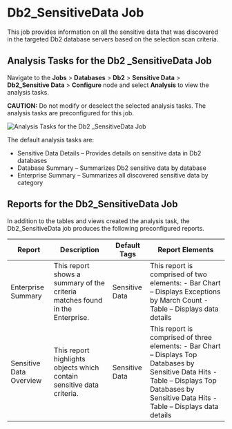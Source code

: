 # Db2_SensitiveData Job

This job provides information on all the sensitive data that was discovered in the targeted Db2
database servers based on the selection scan criteria.

## Analysis Tasks for the Db2 _SensitiveData Job

Navigate to the **Jobs** > **Databases** > **Db2** > **Sensitive Data** > **Db2_Sensitive Data** >
**Configure** node and select **Analysis** to view the analysis tasks.

**CAUTION:** Do not modify or deselect the selected analysis tasks. The analysis tasks are
preconfigured for this job.

![Analysis Tasks for the Db2 _SensitiveData Job](/img/product_docs/accessanalyzer/11.6/solutions/databases/postgresql/collection/sensitivedataanalysis.webp)

The default analysis tasks are:

- Sensitive Data Details – Provides details on sensitive data in Db2 databases
- Database Summary – Summarizes Db2 sensitive data by database
- Enterprise Summary – Summarizes all discovered sensitive data by category

## Reports for the Db2_SensitiveData Job

In addition to the tables and views created the analysis task, the Db2_SensitiveData job produces
the following preconfigured reports.

| Report                  | Description                                                                  | Default Tags   | Report Elements                                                                                                                                                                                 |
| ----------------------- | ---------------------------------------------------------------------------- | -------------- | ----------------------------------------------------------------------------------------------------------------------------------------------------------------------------------------------- |
| Enterprise Summary      | This report shows a summary of the criteria matches found in the Enterprise. | Sensitive Data | This report is comprised of two elements: - Bar Chart – Displays Exceptions by March Count - Table – Displays data details                                                                      |
| Sensitive Data Overview | This report highlights objects which contain sensitive data criteria.        | Sensitive Data | This report is comprised of three elements: - Bar Chart – Displays Top Databases by Sensitive Data Hits - Table – Displays Top Databases by Sensitive Data Hits - Table – Displays data details |
